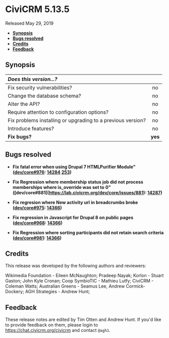 # CiviCRM 5.13.5

Released May 29, 2019

- **[Synopsis](#synopsis)**
- **[Bugs resolved](#bugs)**
- **[Credits](#credits)**
- **[Feedback](#feedback)**

## <a name="synopsis"></a>Synopsis

| *Does this version...?*                                         |         |
|:--------------------------------------------------------------- |:-------:|
| Fix security vulnerabilities?                                   |   no    |
| Change the database schema?                                     |   no    |
| Alter the API?                                                  |   no    |
| Require attention to configuration options?                     |   no    |
| Fix problems installing or upgrading to a previous version?     |   no    |
| Introduce features?                                             |   no    |
| **Fix bugs?**                                                   | **yes** |

## <a name="bugs"></a>Bugs resolved

- **Fix fatal error when using Drupal 7 HTMLPurifier Module" ([dev/core#976](https://lab.civicrm.org/dev/core/issues/976):
  [14284](https://github.com/civicrm/civicrm-core/pull/14284) [253](https://github.com/civicrm/civicrm-packages/253))**

- **Fix Regression where membership status job did not process memberships where is_override was set to 0"
  ([dev/core#881[(https://lab.civicrm.org/dev/core/issues/881): [14287](https://github.com/civicrm/civicrm-core/pull/14287))**

- **Fix regresion where New activity url in breadcrumbs broke ([dev/core#975](https://lab.civicrm.org/dev/core/issues/975):
  [14366](https://github.com/civicrm/civicrm-core/pull/14366))**

- **Fix regression in Javascript for Drupal 8 on public pages ([dev/core#968](https://lab.civicrm.org/dev/core/issues/968):
  [14366](https://github.com/civicrm/civicrm-core/pull/14366))**

- **Fix Regression where sorting participants did not retain search criteria ([dev/core#981](https://lab.civicrm.org/dev/core/issues/981):
  [14366](https://github.com/civicrm/civicrm-core/pull/14366))**

## <a name="credits"></a>Credits

This release was developed by the following authors and reviewers:

Wikimedia Foundation - Eileen McNaughton; Pradeep Nayak; Korlon - Stuart Gaston;
John Kyle Cronan; Coop SymbioTIC - Mathieu Lutfy; CiviCRM - Coleman Watts;
Australian Greens - Seamus Lee, Andrew Cormick-Dockery; AGH Strategies - Andrew Hunt;

## <a name="feedback"></a>Feedback

These release notes are edited by Tim Otten and Andrew Hunt.  If you'd like to
provide feedback on them, please login to https://chat.civicrm.org/civicrm and
contact `@agh1`.
